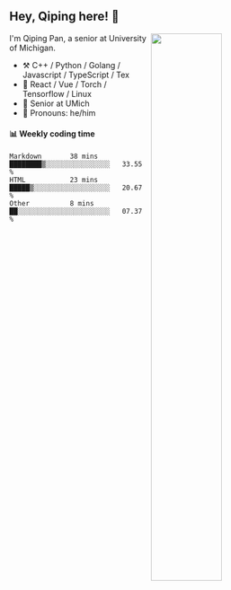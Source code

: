 

## Hey, Qiping here! :wave:

[<img align="right" width="50%" src="https://github-readme-stats.vercel.app/api?username=ppppqp&theme=dark&show_icons=true">](https://metrics.lecoq.io/ppppqp?template=classic)


I'm Qiping Pan, a senior at University of Michigan.

-   :hammer_and_pick: C++ / Python / Golang / Javascript / TypeScript / Tex
-   :pencil: React / Vue / Torch / Tensorflow / Linux 
-   :seedling: Senior at UMich
-   :man: Pronouns: he/him



#### :bar_chart: Weekly coding time

<!--START_SECTION:waka-->

```text
Markdown       38 mins         ████████▒░░░░░░░░░░░░░░░░   33.55 %
HTML           23 mins         █████▒░░░░░░░░░░░░░░░░░░░   20.67 %
Other          8 mins          ██░░░░░░░░░░░░░░░░░░░░░░░   07.37 %
```

<!--END_SECTION:waka-->
